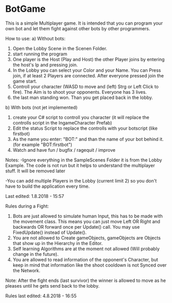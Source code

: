 # BotGame
This is a simple Multiplayer game. It is intended that you can program your own bot and let them fight against other bots by other programmers.

How to use:
a) Without bots:
1. Open the Lobby Scene in the Scenen Folder.
2. start running the program
3. One player is the Host (Play and Host) the other Player joins by entering the host's Ip and pressing join.
4. In the Lobby you can select your Color and your Name. You can Press join, if at least 2 Players are connected. After everyone pressed join the game start.
5. Controll your character (WASD to move and (left) Strg or Left Click to fire). The Aim is to shoot your opponents. Everyone has 3 lives.
6. the last man standing won. Than you get placed back in the lobby.

b) With bots (not jet implemented)
1. create your C# script to controll you character (it will replace the controlls script in the IngameCharacter Prefab)
2. Edit the status Script to replace the controlls with your botscript (like firstbot)
2. As the name you enter: "BOT:" and than the name of your bot behind it. (for example "BOT:firstbot")
3. Watch and have fun / bugfix / ragequit / improve


Notes:
-Ignore everything in the SampleScenes Folder it is from the Lobby Example. The code is not run but it helps to understand the multiplayer stuff. It will be removed later

-You can add multiple Players in the Lobby (current limit 2) so you don't have to build the application every time.

Last edited: 1.8.2018 - 15:57


Rules during a Fight:
1. Bots are just allowed to simulate human Input, this has to be made with the movement class. This means you can just move Left OR Right and backwards OR forward once per Update() call. You may use FixedUpdate() instead of Update().
2. You are not allowed to Create gameObjects, gameObjects are Objects that show up in the Hierarchy in the Editor.
3. Self learning Algorithms are at the moment not allowed (Will probably change in the future).
4. You are allowed to read information of the opponent's Character, but keep in mind that information like the shoot cooldown is not Synced over the Network.

Note:
After the fight ends (last survivor) the winner is allowed to move as he pleases until he gets send back to the lobby.

Rules last edited: 4.8.2018 - 16:55
  
